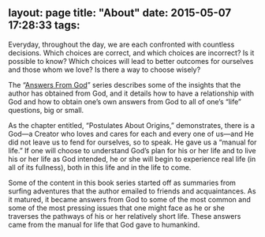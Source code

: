 layout: page
title: "About"
date: 2015-05-07 17:28:33
tags:
---
Everyday, throughout the day, we are each confronted with countless decisions. Which choices are correct, and which choices are incorrect? Is it possible to know? Which choices will lead to better outcomes for ourselves and those whom we love? Is there a way to choose wisely?

The &ldquo;[Answers From God](http://amzn.to/1KiS8lM)&rdquo; series describes some of the insights that the author has obtained from God, and it details how to have a relationship with God and how to obtain one&rsquo;s own answers from God to all of one&rsquo;s &ldquo;life&rdquo; questions, big or small.

As the chapter entitled, &ldquo;Postulates About Origins,&rdquo; demonstrates, there is a God&mdash;a Creator who loves and cares for each and every one of us&mdash;and He did not leave us to fend for ourselves, so to speak. He gave us a &ldquo;manual for life.&rdquo; If one will choose to understand God&rsquo;s plan for his or her life and to live his or her life as God intended, he or she will begin to experience real life (in all of its fullness), both in this life and in the life to come.

Some of the content in this book series started off as summaries from surfing adventures that the author emailed to friends and acquaintances. As it matured, it became answers from God to some of the most common and some of the most pressing issues that one might face as he or she traverses the pathways of his or her relatively short life. These answers came from the manual for life that God gave to humankind.
